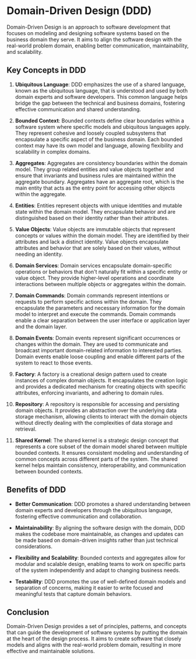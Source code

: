 # Domain-Driven Design (DDD)

Domain-Driven Design is an approach to software development that focuses on modeling and designing software systems based on the business domain they serve. It aims to align the software design with the real-world problem domain, enabling better communication, maintainability, and scalability.

## Key Concepts in DDD

1. **Ubiquitous Language**: DDD emphasizes the use of a shared language, known as the ubiquitous language, that is understood and used by both domain experts and software developers. This common language helps bridge the gap between the technical and business domains, fostering effective communication and shared understanding.

2. **Bounded Context**: Bounded contexts define clear boundaries within a software system where specific models and ubiquitous languages apply. They represent cohesive and loosely coupled subsystems that encapsulate a specific aspect of the business domain. Each bounded context may have its own model and language, allowing flexibility and scalability in complex domains.

3. **Aggregates**: Aggregates are consistency boundaries within the domain model. They group related entities and value objects together and ensure that invariants and business rules are maintained within the aggregate boundary. Aggregates have an aggregate root, which is the main entity that acts as the entry point for accessing other objects within the aggregate.

4. **Entities**: Entities represent objects with unique identities and mutable state within the domain model. They encapsulate behavior and are distinguished based on their identity rather than their attributes.

5. **Value Objects**: Value objects are immutable objects that represent concepts or values within the domain model. They are identified by their attributes and lack a distinct identity. Value objects encapsulate attributes and behavior that are solely based on their values, without needing an identity.

6. **Domain Services**: Domain services encapsulate domain-specific operations or behaviors that don't naturally fit within a specific entity or value object. They provide higher-level operations and coordinate interactions between multiple objects or aggregates within the domain.

7. **Domain Commands**: Domain commands represent intentions or requests to perform specific actions within the domain. They encapsulate the parameters and necessary information for the domain model to interpret and execute the commands. Domain commands enable a clear separation between the user interface or application layer and the domain layer.

8. **Domain Events**: Domain events represent significant occurrences or changes within the domain. They are used to communicate and broadcast important domain-related information to interested parties. Domain events enable loose coupling and enable different parts of the system to react to those events.

9. **Factory**: A factory is a creational design pattern used to create instances of complex domain objects. It encapsulates the creation logic and provides a dedicated mechanism for creating objects with specific attributes, enforcing invariants, and adhering to domain rules.

10. **Repository**: A repository is responsible for accessing and persisting domain objects. It provides an abstraction over the underlying data storage mechanism, allowing clients to interact with the domain objects without directly dealing with the complexities of data storage and retrieval.

11. **Shared Kernel**: The shared kernel is a strategic design concept that represents a core subset of the domain model shared between multiple bounded contexts. It ensures consistent modeling and understanding of common concepts across different parts of the system. The shared kernel helps maintain consistency, interoperability, and communication between bounded contexts.

## Benefits of DDD

- **Better Communication**: DDD promotes a shared understanding between domain experts and developers through the ubiquitous language, fostering effective communication and collaboration.

- **Maintainability**: By aligning the software design with the domain, DDD makes the codebase more maintainable, as changes and updates can be made based on domain-driven insights rather than just technical considerations.

- **Flexibility and Scalability**: Bounded contexts and aggregates allow for modular and scalable design, enabling teams to work on specific parts of the system independently and adapt to changing business needs.

- **Testability**: DDD promotes the use of well-defined domain models and separation of concerns, making it easier to write focused and meaningful tests that capture domain behaviors.

## Conclusion

Domain-Driven Design provides a set of principles, patterns, and concepts that can guide the development of software systems by putting the domain at the heart of the design process. It aims to create software that closely models and aligns with the real-world problem domain, resulting in more effective and maintainable solutions.
